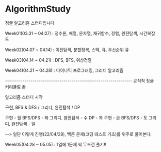 # AlgorithmStudy

정글 알고리즘 스터디입니다

Week01(03.31 ~ 04.07) : 정수론, 배열, 문자열, 재귀함수, 정렬, 완전탐색, 시간복잡도

Week02(04.07 ~ 04.14) : 이진탐색, 분할정복, 스택, 큐, 우선순위 큐

Week03(04.14 ~ 04.21) : DFS, BFS, 위상정렬

Week04(04.21 ~ 04.28) : 다이나믹 프로그래밍, 그리디 알고리즘

----------------------------------------------------------------- 공식적 정글 커리큘럼 끝

알고리즘 스터디 시작

구현, BFS & DFS / 그리디, 완전탐색 / DP

구현 - 월
BFS/DFS - 화
그리디, 완전탐색 - 수
DP - 목
구현 - 금
BFS/DFS - 토
그리디, 완전탐색 - 일

--> 일단 이렇게 진행(22/04/29), 백준 문제(코딩 테스트 기초)를 위주로 풀어본다.

Week05(04.28 ~ 05.05) : 1일에 1문제 씩 무조건 풀기!!

